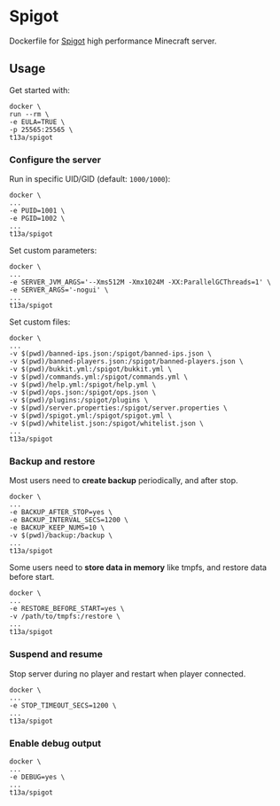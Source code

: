 # Spigot

Dockerfile for [Spigot](https://www.spigotmc.org/) high performance
Minecraft server.

## Usage

Get started with:

    docker \
    run --rm \
    -e EULA=TRUE \
    -p 25565:25565 \
    t13a/spigot

### Configure the server

Run in specific UID/GID (default: `1000/1000`):

    docker \
    ...
    -e PUID=1001 \
    -e PGID=1002 \
    ...
    t13a/spigot

Set custom parameters:

    docker \
    ...
    -e SERVER_JVM_ARGS='--Xms512M -Xmx1024M -XX:ParallelGCThreads=1' \
    -e SERVER_ARGS='-nogui' \
    ...
    t13a/spigot

Set custom files:

    docker \
    ...
    -v $(pwd)/banned-ips.json:/spigot/banned-ips.json \
    -v $(pwd)/banned-players.json:/spigot/banned-players.json \
    -v $(pwd)/bukkit.yml:/spigot/bukkit.yml \
    -v $(pwd)/commands.yml:/spigot/commands.yml \
    -v $(pwd)/help.yml:/spigot/help.yml \
    -v $(pwd)/ops.json:/spigot/ops.json \
    -v $(pwd)/plugins:/spigot/plugins \
    -v $(pwd)/server.properties:/spigot/server.properties \
    -v $(pwd)/spigot.yml:/spigot/spigot.yml \
    -v $(pwd)/whitelist.json:/spigot/whitelist.json \
    ...
    t13a/spigot

### Backup and restore

Most users need to **create backup** periodically, and after stop.

    docker \
    ...
    -e BACKUP_AFTER_STOP=yes \
    -e BACKUP_INTERVAL_SECS=1200 \
    -e BACKUP_KEEP_NUMS=10 \
    -v $(pwd)/backup:/backup \
    ...
    t13a/spigot

Some users need to **store data in memory** like tmpfs, and restore
data before start.

    docker \
    ...
    -e RESTORE_BEFORE_START=yes \
    -v /path/to/tmpfs:/restore \
    ...
    t13a/spigot

### Suspend and resume

Stop server during no player and restart when player connected.

    docker \
    ...
    -e STOP_TIMEOUT_SECS=1200 \
    ...
    t13a/spigot

### Enable debug output

    docker \
    ...
    -e DEBUG=yes \
    ...
    t13a/spigot

